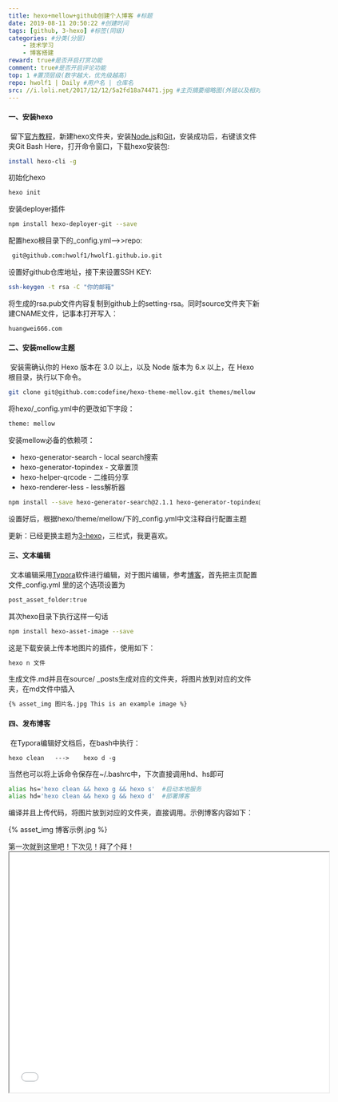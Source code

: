 ```yaml
---
title: hexo+mellow+github创建个人博客 #标题
date: 2019-08-11 20:50:22 #创建时间
tags: [github, 3-hexo] #标签(同级)
categories: #分类(分层)
    - 技术学习
    - 博客搭建
reward: true#是否开启打赏功能
comment: true#是否开启评论功能
top: 1 #置顶层级(数字越大，优先级越高)
repo: hwolf1 | Daily #用户名 | 仓库名
src: //i.loli.net/2017/12/12/5a2fd18a74471.jpg #主页摘要缩略图(外链以及相对资源均可)
---
```


#### 一、安装hexo	

​	留下[官方教程](https://hexo.io/zh-cn/docs/)，新建hexo文件夹，安装[Node.js](https://nodejs.org/zh-cn/)和[Git](https://git-scm.com/downloads)，安装成功后，右键该文件夹Git Bash Here，打开命令窗口，下载hexo安装包:

```bash
install hexo-cli -g
```

初始化hexo

```bash
hexo init
```

安装deployer插件

```bash
npm install hexo-deployer-git --save
```

配置hexo根目录下的_config.yml-->>repo: 

```bash
 git@github.com:hwolf1/hwolf1.github.io.git
```

设置好github仓库地址，接下来设置SSH KEY:

```bash
ssh-keygen -t rsa -C "你的邮箱"
```

将生成的rsa.pub文件内容复制到github上的setting-rsa。同时source文件夹下新建CNAME文件，记事本打开写入：

```bash
huangwei666.com
```



#### 二、安装mellow主题

​	安装需确认你的 Hexo 版本在 3.0 以上，以及 Node 版本为 6.x 以上，在 Hexo 根目录，执行以下命令。

```bash
git clone git@github.com:codefine/hexo-theme-mellow.git themes/mellow
```

将hexo/_config.yml中的更改如下字段：

```bash
theme: mellow
```

安装mellow必备的依赖项：

- hexo-generator-search - local search搜索
- hexo-generator-topindex - 文章置顶
- hexo-helper-qrcode - 二维码分享
- hexo-renderer-less - less解析器

```bash
npm install --save hexo-generator-search@2.1.1 hexo-generator-topindex@0.3.0 hexo-helper-qrcode@1.0.2 hexo-renderer-less@0.2.0
```

设置好后，根据hexo/theme/mellow/下的_config.yml中文注释自行配置主题

更新：已经更换主题为[3-hexo](https://github.com/yelog/hexo-theme-3-hexo)，三栏式，我更喜欢。



#### 三、文本编辑

​	文本编辑采用[Typora](https://www.typora.io/#windows)软件进行编辑，对于图片编辑，参考[博客](https://blog.csdn.net/xjm850552586/article/details/84101345)，首先把主页配置文件_config.yml 里的这个选项设置为

```xml
post_asset_folder:true
```

其次hexo目录下执行这样一句话

```bash
npm install hexo-asset-image --save
```

这是下载安装上传本地图片的插件，使用如下：

```bash
hexo n 文件
```

生成文件.md并且在source/ _posts生成对应的文件夹，将图片放到对应的文件夹，在md文件中插入

```markdown
{% asset_img 图片名.jpg This is an example image %}
```



#### 四、发布博客

​	在Typora编辑好文档后，在bash中执行：

```
hexo clean   --->    hexo d -g
```

当然也可以将上诉命令保存在~/.bashrc中，下次直接调用hd、hs即可

```bash
alias hs='hexo clean && hexo g && hexo s'  #启动本地服务
alias hd='hexo clean && hexo g && hexo d'  #部署博客
```

编译并且上传代码，将图片放到对应的文件夹，直接调用。示例博客内容如下：

{% asset_img 博客示例.jpg %} 

第一次就到这里吧！下次见！拜了个拜！<iframe height=480 width=640 src="1.gif">

